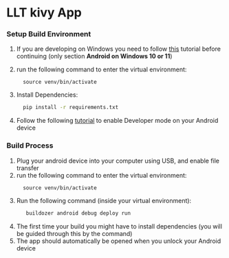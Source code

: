# LLT kivy App

### Setup Build Environment
1. If you are developing on Windows you need to follow [this](https://buildozer.readthedocs.io/en/latest/installation.html#android-on-windows-10-or-11) tutorial before continuing (only section **Android on Windows 10 or 11**)
2. run the following command to enter the virtual environment: 
    ```shell
      source venv/bin/activate
    ```
3. Install Dependencies:
    ```bash
      pip install -r requirements.txt
   ```

4. Follow the following [tutorial](https://wiki.gentoo.org/wiki/Android/adb#:~:text=Set%20up%20a%20device%20for%20development,-USB%20Communication&text=Enable%20the%20USB%20Debugging%20option,device%20under%20Settings%20%3E%20Developer%20options.&text=On%20the%20device%2C%20go%20to,Settings%20%3E%20Developer%20options%20available%20enable.) to enable Developer mode on your Android device
   
### Build Process
1. Plug your android device into your computer using USB, and enable file transfer
2. run the following command to enter the virtual environment: 
    ```shell
      source venv/bin/activate
    ```
3. Run the following command (inside your virtual environment):
   ```bash
      buildozer android debug deploy run
   ```
4. The first time your build you might have to install dependencies (you will be guided through this by the command)
5. The app should automatically be opened when you unlock your Android device 
